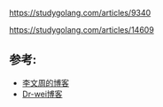 https://studygolang.com/articles/9340

https://studygolang.com/articles/14609

## 参考:
- [李文周的博客](https://www.liwenzhou.com/posts/Go/performance_optimisation/)
- [ Dr-wei博客](https://www.cnblogs.com/Dr-wei/p/11742414.html)
